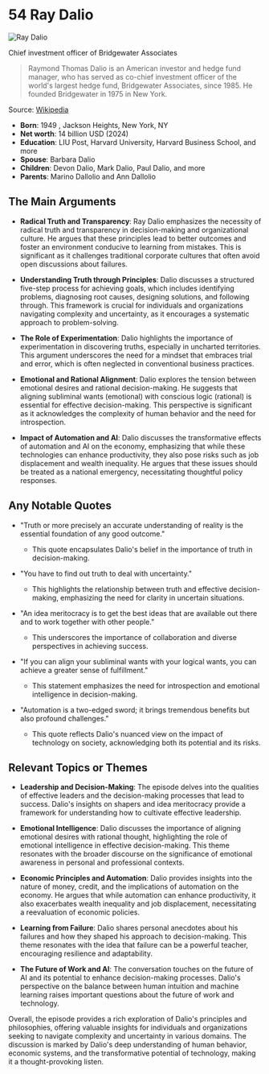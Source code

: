 # 54 Ray Dalio


![Ray Dalio](https://encrypted-tbn0.gstatic.com/images?q=tbn:ANd9GcR0iVrVelQwh3dOpk8OEADachSR8fBIt7SRgh-ciA&s=0)

Chief investment officer of Bridgewater Associates

> Raymond Thomas Dalio is an American investor and hedge fund manager, who has served as co-chief investment officer of the world's largest hedge fund, Bridgewater Associates, since 1985. He founded Bridgewater in 1975 in New York.

Source: [Wikipedia](https://en.wikipedia.org/wiki/Ray_Dalio)

- **Born**: 1949 , Jackson Heights, New York, NY
- **Net worth**: 14 billion USD (2024)
- **Education**: LIU Post, Harvard University, Harvard Business School, and more
- **Spouse**: Barbara Dalio
- **Children**: Devon Dalio, Mark Dalio, Paul Dalio, and more
- **Parents**: Marino Dallolio and Ann Dallolio


## The Main Arguments

- **Radical Truth and Transparency**: Ray Dalio emphasizes the necessity of radical truth and transparency in decision-making and organizational culture. He argues that these principles lead to better outcomes and foster an environment conducive to learning from mistakes. This is significant as it challenges traditional corporate cultures that often avoid open discussions about failures.

- **Understanding Truth through Principles**: Dalio discusses a structured five-step process for achieving goals, which includes identifying problems, diagnosing root causes, designing solutions, and following through. This framework is crucial for individuals and organizations navigating complexity and uncertainty, as it encourages a systematic approach to problem-solving.

- **The Role of Experimentation**: Dalio highlights the importance of experimentation in discovering truths, especially in uncharted territories. This argument underscores the need for a mindset that embraces trial and error, which is often neglected in conventional business practices.

- **Emotional and Rational Alignment**: Dalio explores the tension between emotional desires and rational decision-making. He suggests that aligning subliminal wants (emotional) with conscious logic (rational) is essential for effective decision-making. This perspective is significant as it acknowledges the complexity of human behavior and the need for introspection.

- **Impact of Automation and AI**: Dalio discusses the transformative effects of automation and AI on the economy, emphasizing that while these technologies can enhance productivity, they also pose risks such as job displacement and wealth inequality. He argues that these issues should be treated as a national emergency, necessitating thoughtful policy responses.

## Any Notable Quotes

- "Truth or more precisely an accurate understanding of reality is the essential foundation of any good outcome."
  - This quote encapsulates Dalio's belief in the importance of truth in decision-making.

- "You have to find out truth to deal with uncertainty."
  - This highlights the relationship between truth and effective decision-making, emphasizing the need for clarity in uncertain situations.

- "An idea meritocracy is to get the best ideas that are available out there and to work together with other people."
  - This underscores the importance of collaboration and diverse perspectives in achieving success.

- "If you can align your subliminal wants with your logical wants, you can achieve a greater sense of fulfillment."
  - This statement emphasizes the need for introspection and emotional intelligence in decision-making.

- "Automation is a two-edged sword; it brings tremendous benefits but also profound challenges."
  - This quote reflects Dalio's nuanced view on the impact of technology on society, acknowledging both its potential and its risks.

## Relevant Topics or Themes

- **Leadership and Decision-Making**: The episode delves into the qualities of effective leaders and the decision-making processes that lead to success. Dalio's insights on shapers and idea meritocracy provide a framework for understanding how to cultivate effective leadership.

- **Emotional Intelligence**: Dalio discusses the importance of aligning emotional desires with rational thought, highlighting the role of emotional intelligence in effective decision-making. This theme resonates with the broader discourse on the significance of emotional awareness in personal and professional contexts.

- **Economic Principles and Automation**: Dalio provides insights into the nature of money, credit, and the implications of automation on the economy. He argues that while automation can enhance productivity, it also exacerbates wealth inequality and job displacement, necessitating a reevaluation of economic policies.

- **Learning from Failure**: Dalio shares personal anecdotes about his failures and how they shaped his approach to decision-making. This theme resonates with the idea that failure can be a powerful teacher, encouraging resilience and adaptability.

- **The Future of Work and AI**: The conversation touches on the future of AI and its potential to enhance decision-making processes. Dalio's perspective on the balance between human intuition and machine learning raises important questions about the future of work and technology.

Overall, the episode provides a rich exploration of Dalio's principles and philosophies, offering valuable insights for individuals and organizations seeking to navigate complexity and uncertainty in various domains. The discussion is marked by Dalio's deep understanding of human behavior, economic systems, and the transformative potential of technology, making it a thought-provoking listen.